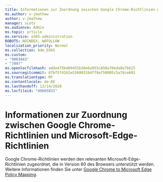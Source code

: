 ```yaml
---
title: Informationen zur Zuordnung zwischen Google Chrome-Richtlinien und Microsoft-Edge-Richtlinien
ms.author: v-jmathew
author: v-jmathew
manager: scotv
ms.audience: Admin
ms.topic: article
ms.service: o365-administration
ROBOTS: NOINDEX, NOFOLLOW
localization_priority: Normal
ms.collection: Adm_O365
ms.custom:
- "9003843"
- "7097"
ms.openlocfilehash: adde475b409455b30e6a955c850a70eda8e7b625
ms.sourcegitcommit: 87bf574162e536003164ff9af50005c5a7dce601
ms.translationtype: MT
ms.contentlocale: de-DE
ms.lasthandoff: 12/14/2020
ms.locfileid: "49665831"
---
```

# <a name="learn-about-mapping-between-google-chrome-policies-and-microsoft-edge-policies"></a>Informationen zur Zuordnung zwischen Google Chrome-Richtlinien und Microsoft-Edge-Richtlinien

Google Chrome-Richtlinien werden den relevanten Microsoft-Edge-Richtlinien zugeordnet, die in Version 80 des Browsers unterstützt werden. Weitere Informationen finden Sie unter [Google Chrome to Microsoft Edge Policy Mapping](https://go.microsoft.com/fwlink/?linkid=2141933).
